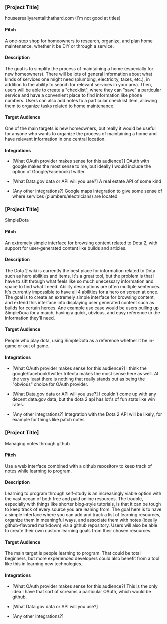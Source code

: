 ### [Project Title]

housesreallyarentallthathard.com (I'm not good at titles)

#### Pitch

A one-stop shop for homeowners to research, organize, and plan home maintenance,
whether it be DIY or through a service.

#### Description

The goal is to simplify the process of maintaining a home (especially for new
homeowners).  There will be lots of general information about what kinds of services
one might need (plumbing, electricity, taxes, etc.), in addition to the ability
to search for relevant services in your area.  Then, users will be able to create
a "checklist", where they can "save" a particular service and have a convenient place
to find information like phone numbers.  Users can also add notes to a particular
checklist item, allowing them to organize tasks related to home maintenance.

#### Target Audience

One of the main targets is new homeowners, but really it would be useful for
anyone who wants to organize the process of maintaining a home and have relevant
information in one central location.

#### Integrations

* [What OAuth provider makes sense for this audience?]
OAuth with google makes the most sense to me, but ideally I would include the option
of Google/Facebook/Twitter

* [What Data.gov data or API will you use?]
A real estate API of some kind

* [Any other integrations?]
Google maps integration to give some sense of where services (plumbers/electricians)
are located

### [Project Title]

SimpleDota

#### Pitch

An extremely simple interface for browsing content related to Dota 2, with support
for user-generated content like builds and articles.

#### Description

The Dota 2 wiki is currently the best place for information related to Dota
such as hero abilities and items.  It's a great tool, but the problem is that I
have to sift through what feels like so much unecessary information and space
to find what I need.  Ability descriptions are often multiple sentences.  It's
currently impossible to have all 4 abilities for a hero on screen at once.  The
goal is to create an extremely simple interface for browsing content, and
extend this interface into displaying user generated content such as builds for
certain heroes.  Ane example use case would be users pulling up SimpleDota for
a match, having a quick, obvious, and easy reference to the information they'll
need.

#### Target Audience

People who play dota, using SimpleDota as a reference whether it be in-game or out of game.

#### Integrations

* [What OAuth provider makes sense for this audience?]
I think the google/facebook/twitter trifecta makes the most sense here as well.
At the very least there is nothing that really stands out as being the "obvious"
choice for OAuth provider.

* [What Data.gov data or API will you use?]
I couldn't come up with any decent data.gov data, but the dota 2 api has
lot's of fun stats like win rates.

* [Any other integrations?]
Integration with the Dota 2 API will be likely, for example for things like
patch notes

### [Project Title]

Managing notes through github

#### Pitch

Use a web interface combined with a github repository to keep track of notes
while learning to program.

#### Description

Learning to program through self-study is an increasingly viable option with the vast
ocean of both free and paid online resources.  The trouble, especially with things
like shorter blog-style tutorials, is that it can be tough to keep track of every
source you are leaning from.  The goal here is to have a simple interface where you
can add and track a list of learning resources, organize them in meaningful ways, and
associate them with notes (ideally github-flavored markdown) via a github repository.
Users will also be able to create their own custom learning goals from their chosen
resources.

#### Target Audience

The main target is people learning to program.  That could be total beginners, but
more experienced developers could also benefit from a tool like this in learning
new technologies.

#### Integrations

* [What OAuth provider makes sense for this audience?]
This is the only idea I have that sort of screams a particular OAuth, which would
be github.

* [What Data.gov data or API will you use?]

* [Any other integrations?]

